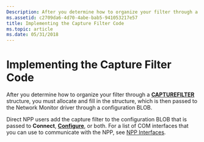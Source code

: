 ```yaml
---
Description: After you determine how to organize your filter through a CAPTUREFILTER structure, you must allocate and fill in the structure, which is then passed to the Network Monitor driver through a configuration BLOB.
ms.assetid: c2709da6-4d70-4abe-bab5-941053217e57
title: Implementing the Capture Filter Code
ms.topic: article
ms.date: 05/31/2018
---
```


# Implementing the Capture Filter Code

After you determine how to organize your filter through a [**CAPTUREFILTER**](capturefilter.md) structure, you must allocate and fill in the structure, which is then passed to the Network Monitor driver through a configuration BLOB.

Direct NPP users add the capture filter to the configuration BLOB that is passed to **Connect**, [**Configure**](configure.md), or both. For a list of COM interfaces that you can use to communicate with the NPP, see [NPP Interfaces](npp-interfaces.md).

 

 



